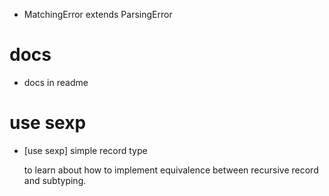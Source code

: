- MatchingError extends ParsingError

# docs

- docs in readme

# use sexp

- [use sexp] simple record type

  to learn about how to implement equivalence
  between recursive record and subtyping.
